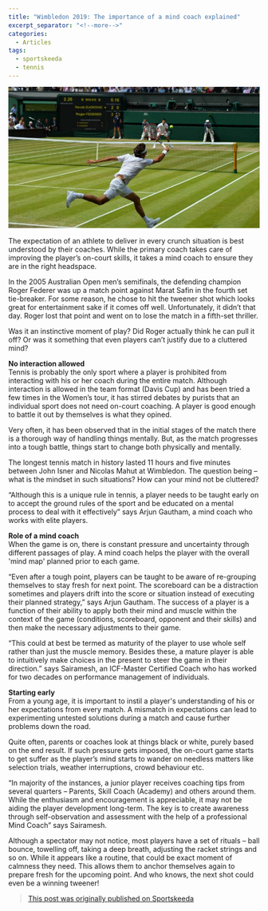 ```yaml
---
title: "Wimbledon 2019: The importance of a mind coach explained"
excerpt_separator: "<!--more-->"
categories:
  - Articles
tags:
  - sportskeeda
  - tennis
---
```


![tennis](/assets/images/skrogerwimb.jpg)

The expectation of an athlete to deliver in every crunch situation is best understood by their coaches. While the primary coach takes care of improving the player’s on-court skills, it takes a mind coach to ensure they are in the right headspace.

In the 2005 Australian Open men’s semifinals, the defending champion Roger Federer was up a match point against Marat Safin in the fourth set tie-breaker. For some reason, he chose to hit the tweener shot which looks great for entertainment sake if it comes off well. Unfortunately, it didn’t that day. Roger lost that point and went on to lose the match in a fifth-set thriller.

Was it an instinctive moment of play? Did Roger actually think he can pull it off? Or was it something that even players can’t justify due to a cluttered mind? 

**No interaction allowed**  
Tennis is probably the only sport where a player is prohibited from interacting with his or her coach during the entire match. Although interaction is allowed in the team format (Davis Cup) and has been tried a few times in the Women’s tour, it has stirred debates by purists that an individual sport does not need on-court coaching. A player is good enough to battle it out by themselves is what they opined.

Very often, it has been observed that in the initial stages of the match there is a thorough way of handling things mentally. But, as the match progresses into a tough battle, things start to change both physically and mentally.

The longest tennis match in history lasted 11 hours and five minutes between John Isner and Nicolas Mahut at Wimbledon. The question being – what is the mindset in such situations? How can your mind not be cluttered?

“Although this is a unique rule in tennis, a player needs to be taught early on to accept the ground rules of the sport and be educated on a mental process to deal with it effectively” says Arjun Gautham, a mind coach who works with elite players.

**Role of a mind coach**  
When the game is on, there is constant pressure and uncertainty through different passages of play. A mind coach helps the player with the overall 'mind map' planned prior to each game.

“Even after a tough point, players can be taught to be aware of re-grouping themselves to stay fresh for next point. The scoreboard can be a distraction sometimes and players drift into the score or situation instead of executing their planned strategy,” says Arjun Gautham.
The success of a player is a function of their ability to apply both their mind and muscle within the context of the game (conditions, scoreboard, opponent and their skills) and then make the necessary adjustments to their game.

“This could at best be termed as maturity of the player to use whole self rather than just the muscle memory. Besides these, a mature player is able to intuitively make choices in the present to steer the game in their direction.” says Sairamesh, an ICF-Master Certified Coach who has worked for two decades on performance management of individuals.

**Starting early**  
From a young age, it is important to instil a player's understanding of his or her expectations from every match. A mismatch in expectations can lead to experimenting untested solutions during a match and cause further problems down the road.

Quite often, parents or coaches look at things black or white, purely based on the end result. If such pressure gets imposed, the on-court game starts to get suffer as the player’s mind starts to wander on needless matters like selection trials, weather interruptions, crowd behaviour etc.

“In majority of the instances, a junior player receives coaching tips from several quarters – Parents, Skill Coach (Academy) and others around them. While the enthusiasm and encouragement is appreciable, it may not be aiding the player development long-term. The key is to create awareness through self-observation and assessment with the help of a professional Mind Coach” says Sairamesh.

Although a spectator may not notice, most players have a set of rituals – ball bounce, towelling off, taking a deep breath, adjusting the racket strings and so on. While it appears like a routine, that could be exact moment of calmness they need. This allows them to anchor themselves again to prepare fresh for the upcoming point. And who knows, the next shot could even be a winning tweener!

> [This post was originally published on Sportskeeda](https://www.sportskeeda.com/tennis/wimbledon-2019-the-importance-of-a-mind-coach-explained)